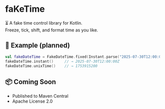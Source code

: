 # faKeTime

⏳ A fake time control library for Kotlin.  
Freeze, tick, shift, and format time as you like.

## 🚀 Example (planned)

```kotlin
val fakeDateTime = FakeDateTime.fixed(Instant.parse("2025-07-30T12:00:00Z"))
fakeDateTime.instant()     // → 2025-07-30T12:00:00Z
fakeDateTime.unixTime()    // → 1753915200
```

## 📦 Coming Soon
- Published to Maven Central
- Apache License 2.0